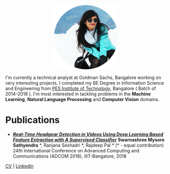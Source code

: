 <p align="center">
  <img src="swarnashree.png" width="200" height="200">
</p>
                                

I'm currently a technical analyst at Goldman Sachs, Bangalore working on very interesting projects. I completed my BE Degree in Information Science and Engineering from [PES Institute of Technology](https://www.pes.edu/), Bangalore ( Batch of 2014-2018 ). 
I'm most interested in tackling problems in the **Machine Learning**, **Natural Language Processing** and **Computer Vision** domains.

# Publications
- [***Real-Time Headgear Detection in Videos Using Deep Learning Based Feature Extraction with A Supervised Classifier***](https://doi.org/10.34048/ADCOM.2018.Paper.9)
  **Swarnashree Mysore Sathyendra** \*, Ranjana Seshadri \*, Rajdeep Pal \* (\* - equal contribution)
  24th International Conference on Advanced Computing and Communications (ADCOM 2018), IIIT-Bangalore, 2018


[CV](SWARNASHREE_MS_CV.pdf)    |      [LinkedIn](https://in.linkedin.com/in/swarnashree-mysore-sathyendra-47621a136)
